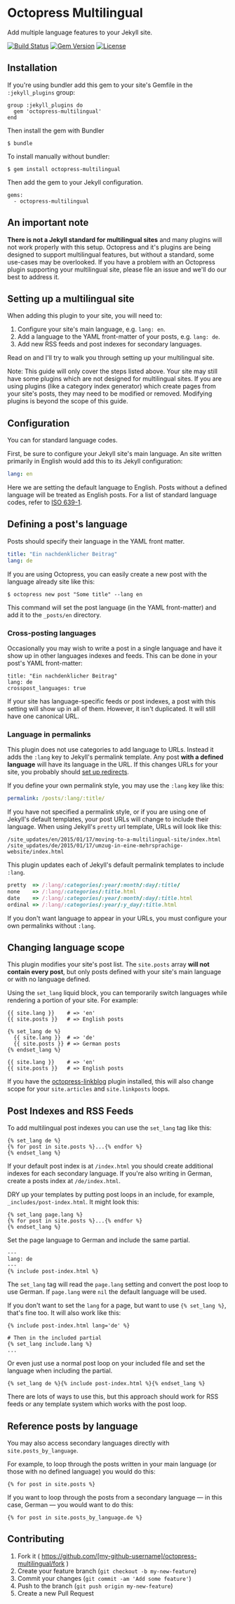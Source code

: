 # Octopress Multilingual

Add multiple language features to your Jekyll site.

[![Build Status](http://img.shields.io/travis/octopress/multilingual.svg)](https://travis-ci.org/octopress/multilingual)
[![Gem Version](http://img.shields.io/gem/v/octopress-multilingual.svg)](https://rubygems.org/gems/octopress-multilingual)
[![License](http://img.shields.io/:license-mit-blue.svg)](http://octopress.mit-license.org)

## Installation

If you're using bundler add this gem to your site's Gemfile in the `:jekyll_plugins` group:

    group :jekyll_plugins do
      gem 'octopress-multilingual'
    end

Then install the gem with Bundler

    $ bundle

To install manually without bundler:

    $ gem install octopress-multilingual

Then add the gem to your Jekyll configuration.

    gems:
      - octopress-multilingual


## An important note

**There is not a Jekyll standard for multilingual sites** and many plugins will not work properly with this setup. Octopress and it's
plugins are being designed to support multilingual features, but without a standard, some use-cases may be overlooked. If you have a
problem with an Octopress plugin supporting your multilingual site, please file an issue and we'll do our best to address it.

## Setting up a multilingual site

When adding this plugin to your site, you will need to:

1. Configure your site's main language, e.g. `lang: en`.
2. Add a language to the YAML front-matter of your posts, e.g. `lang: de`.
3. Add new RSS feeds and post indexes for secondary languages.

Read on and I'll try to walk you through setting up your multilingual site.

Note: This guide will only cover the steps listed above. Your site may still have some plugins which are not designed for multilingual sites. If you are using plugins (like a category index generator) which create pages from your site's posts, they may need to be modified or removed. Modifying plugins is beyond the scope of this guide.

## Configuration

You can  for standard language codes.

First, be sure to configure your Jekyll site's main language. An site written primarily in English would add this to its Jekyll configuration:

```yaml
lang: en
```

Here we are setting the default language to English. Posts without a defined language will be treated as English posts.
For a list of standard language codes, refer to [ISO 639-1](http://en.wikipedia.org/wiki/List_of_ISO_639-1_codes).

## Defining a post's language

Posts should specify their language in the YAML front matter.

```yaml
title: "Ein nachdenklicher Beitrag"
lang: de
```

If you are using Octopress, you can easily create a new post with the language already site like this:

```
$ octopress new post "Some title" --lang en
```

This command will set the post language (in the YAML front-matter) and add it to the `_posts/en` directory.

### Cross-posting languages

Occasionally you may wish to write a post in a single language and have it show up in other languages indexes and feeds. This can be done in your post's YAML front-matter:

```
title: "Ein nachdenklicher Beitrag"
lang: de
crosspost_languages: true
```

If your site has language-specific feeds or post indexes, a post with this setting will show up in all of them. However, it isn't duplicated. It will still have one canonical URL.

### Language in permalinks

This plugin does not use categories to add language to URLs. Instead it adds the `:lang` key to Jekyll's permalink template.
Any post **with a defined language** will have its language in the URL. If this changes URLs for your site, you probably should [set up redirects](https://github.com/jekyll/jekyll-redirect-from).

If you define your own permalink style, you may use the `:lang` key like this:

```yaml
permalink: /posts/:lang/:title/
```

If you have not specified a permalink style, or if you are using one of Jekyll's default templates, your post URLs will change to include their language.
When using Jekyll's `pretty` url template, URLs will look like this:

```
/site_updates/en/2015/01/17/moving-to-a-multilingual-site/index.html
/site_updates/de/2015/01/17/umzug-in-eine-mehrsprachige-website/index.html
```

This plugin updates each of Jekyll's default permalink templates to include `:lang`.

```ruby
pretty  => /:lang/:categories/:year/:month/:day/:title/
none    => /:lang/:categories/:title.html
date    => /:lang/:categories/:year/:month/:day/:title.html
ordinal => /:lang/:categories/:year/:y_day/:title.html
```

If you don't want language to appear in your URLs, you must configure your own permalinks without `:lang`.

## Changing language scope

This plugin modifies your site's post list. The `site.posts` array **will not contain every post**, but only posts defined with your site's main language or with no language defined.

Using the `set_lang` liquid block, you can temporarily switch languages while rendering a portion of your site. For example:

```
{{ site.lang }}    # => 'en'
{{ site.posts }}   # => English posts

{% set_lang de %}
  {{ site.lang }}  # => 'de'
  {{ site.posts }} # => German posts
{% endset_lang %}

{{ site.lang }}    # => 'en'
{{ site.posts }}   # => English posts
```

If you have the [octopress-linkblog](https://github.com/octopress/linkblog) plugin installed, this will also change scope for your
`site.articles` and `site.linkposts` loops.

## Post Indexes and RSS Feeds

To add multilingual post indexes you can use the `set_lang` tag like this:

```
{% set_lang de %}
{% for post in site.posts %}...{% endfor %}
{% endset_lang %}
```

If your default post index is at `/index.html` you should create additional indexes for each secondary language. If you're also writing in German, create a posts index at `/de/index.html`.

DRY up your templates by putting post loops in an include, for
example, `_includes/post-index.html`. It might look this:

<!-- title:"From _includes/post-index.html" -->
```
{% set_lang page.lang %}
{% for post in site.posts %}...{% endfor %}
{% endset_lang %}
```

Set the page language to German and include the same partial.

<!-- title:"From /de/index.html" -->
```
---
lang: de
---
{% include post-index.html %}
```

The `set_lang` tag will read the `page.lang` setting and
convert the post loop to use German. If `page.lang` were
`nil` the default language will be used.

If you don't want to set the `lang` for a page, but want to
use `{% set_lang %}`, that's fine too. It will also work like
this:

```
{% include post-index.html lang='de' %}

# Then in the included partial
{% set_lang include.lang %}
...
```

Or even just use a normal post loop on your included file and
set the language when including the partial.

```
{% set_lang de %}{% include post-index.html %}{% endset_lang %}
```

There are lots of ways to use this, but this approach should work for RSS feeds or any template system which works with the post loop.

## Reference posts by language

You may also access secondary languages directly with `site.posts_by_language`.

For example, to loop through the posts written in your main language (or those with no defined language) you would do this:

```
{% for post in site.posts %}
```

If you want to loop through the posts from a secondary language — in this case, German — you would want to do this:

```
{% for post in site.posts_by_language.de %}
```

## Contributing

1. Fork it ( https://github.com/[my-github-username]/octopress-multilingual/fork )
2. Create your feature branch (`git checkout -b my-new-feature`)
3. Commit your changes (`git commit -am 'Add some feature'`)
4. Push to the branch (`git push origin my-new-feature`)
5. Create a new Pull Request
